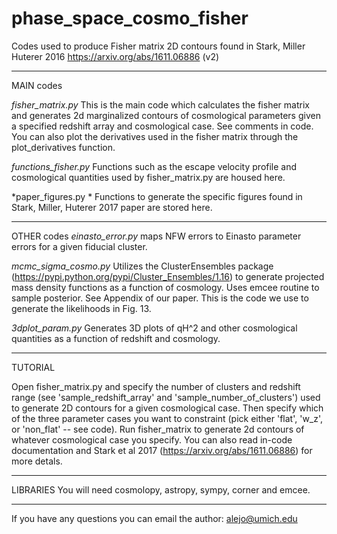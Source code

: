# phase_space_cosmo_fisher
Codes used to produce Fisher matrix 2D contours found in Stark, Miller Huterer 2016 https://arxiv.org/abs/1611.06886 (v2)

----------------------------
MAIN codes

*fisher_matrix.py* 
This is the main code which calculates the fisher matrix and generates 2d marginalized contours of cosmological parameters given a specified redshift array and cosmological case. See comments in code. You can also plot the derivatives used in the fisher matrix through the plot_derivatives function.

*functions_fisher.py* 
Functions such as the escape velocity profile and cosmological quantities used by fisher_matrix.py are housed here.

*paper_figures.py *
Functions to generate the specific figures found in  Stark, Miller, Huterer 2017 paper are stored here.

----------------------------
OTHER codes
*einasto_error.py*
maps NFW errors to Einasto parameter errors for a given fiducial cluster.

*mcmc_sigma_cosmo.py*
Utilizes the ClusterEnsembles package (https://pypi.python.org/pypi/Cluster_Ensembles/1.16) to generate projected mass density functions as a function of cosmology. Uses emcee routine to sample posterior. See Appendix of our paper. This is the code we use to generate the likelihoods in Fig. 13.

*3dplot_param.py*
Generates 3D plots of qH^2 and other cosmological quantities as a function of redshift and cosmology.


----------------------------
TUTORIAL

Open fisher_matrix.py and specify the number of clusters and redshift range (see 'sample_redshift_array' and 'sample_number_of_clusters') used to generate 2D contours for a given cosmological case. Then specify which of the three parameter cases you want to constraint (pick either 'flat', 'w_z', or 'non_flat' -- see code). Run fisher_matrix to generate 2d contours of whatever cosmological case you specify. You can also read in-code documentation and Stark et al 2017 (https://arxiv.org/abs/1611.06886) for more detals.

----------------------------
LIBRARIES 
You will need cosmolopy, astropy, sympy, corner and emcee.

----------------------------
If you have any questions you can email the author: alejo@umich.edu
